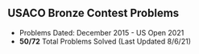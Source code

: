 ## USACO Bronze Contest Problems

- Problems Dated: December 2015 - US Open 2021 
- **50/72** Total Problems Solved (Last Updated 8/6/21)
